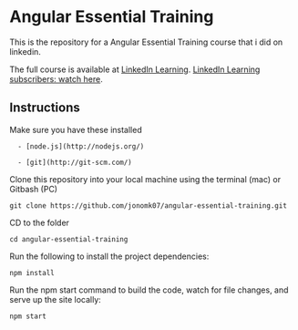 # Angular Essential Training

This is the repository for a Angular Essential Training course that i did on linkedin.

The full course is available at [LinkedIn Learning](https://www.linkedin.com/learning). 
[LinkedIn Learning subscribers: watch here](https://www.linkedin.com/learning/angular-2-essential-training-2).

## Instructions

Make sure you have these installed
```
  - [node.js](http://nodejs.org/)
```
```
  - [git](http://git-scm.com/)
```
Clone this repository into your local machine using the terminal (mac) or Gitbash (PC)
```
git clone https://github.com/jonomk07/angular-essential-training.git
```
CD to the folder
```
cd angular-essential-training
```
Run the following to install the project dependencies:
```
npm install
```
Run the npm start command to build the code, watch for file changes, and serve up the site locally:
```
npm start
```

